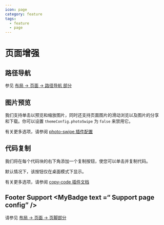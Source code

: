 ```yaml
---
icon: page
category: feature
tags:
  - feature
  - page
---
```


# 页面增强

## 路径导航 <MyBadge text="支持页面配置" />

参见 [布局 → 页面 → 路径导航 部分](../layout/page.md#路径导航)

## 图片预览

我们支持单击以预览和缩放图片，同时还支持页面图片的滑动浏览以及图片的分享和下载。你可以设置 `themeConfig.photoSwipe` 为 `false` 来禁用它。

有关更多选项，请参阅 [photo-swipe 插件配置][photo-swipe]

## 代码复制

我们将在每个代码块的右下角添加一个复制按钮，使您可以单击并复制代码。

默认情况下，该按钮仅在桌面模式下显示。

有关更多选项，请参阅 [copy-code 插件文档][copy-code]

## Footer Support <MyBadge text =“ Support page config” />

请参见 [布局 → 页面 → 页脚部分](../layout/page.md#页脚支持)

[copy-code]: https://vuepress-copy-code.mrhope.site/zh/config/
[photo-swipe]: https://vuepress-photo-swipe.mrhope.site/zh/config/
